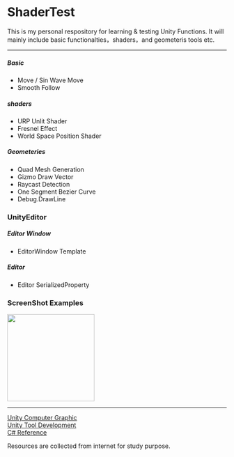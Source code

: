 # ShaderTest

This is my personal respository for learning & testing Unity Functions. It will mainly include 
basic functionalties，shaders，and geometeris tools etc.
___

##### Basic

+ Move / Sin Wave Move
+ Smooth Follow

##### shaders

+ URP Unlit Shader
+ Fresnel Effect
+ World Space Position Shader

##### Geometeries

+ Quad Mesh Generation
+ Gizmo Draw Vector
+ Raycast Detection
+ One Segment Bezier Curve
+ Debug.DrawLine

### UnityEditor 
 
##### Editor Window

+ EditorWindow Template

##### Editor

+ Editor SerializedProperty

### ScreenShot Examples

<img src="https://user-images.githubusercontent.com/25109646/147631310-06639994-233f-4b1e-b0a1-3908e04ecc68.png" width="200px">

___

[Unity Computer Graphic](https://bytedance.feishu.cn/docs/doccnhCTGWksaVCmkR0xfv8Z38c) <br>
[Unity Tool Development](https://bytedance.feishu.cn/docx/doxcndejxg5SOoqTBnSU2V8wJhg) <br>
[C# Reference](https://bytedance.feishu.cn/docs/doccnEZ5kKr2RGblB3mmnT5Vl3c)

Resources are collected from internet for study purpose.

<!-- MarkDown Writting References:
https://markdown-it.github.io/
https://gist.github.com/bradtraversy/547a7bbf35ffba1561706e161a50b05a
 -->
